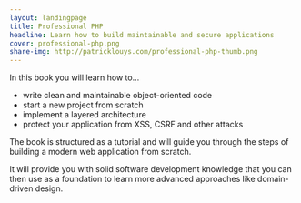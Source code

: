 ```yaml
---
layout: landingpage
title: Professional PHP
headline: Learn how to build maintainable and secure applications
cover: professional-php.png
share-img: http://patricklouys.com/professional-php-thumb.png
---
```


In this book you will learn how to...

- write clean and maintainable object-oriented code
- start a new project from scratch
- implement a layered architecture
- protect your application from XSS, CSRF and other attacks

The book is structured as a tutorial and will guide you through the steps of building a modern web application from scratch.

It will provide you with solid software development knowledge that you can then use as a foundation to learn more advanced approaches like domain-driven design.


